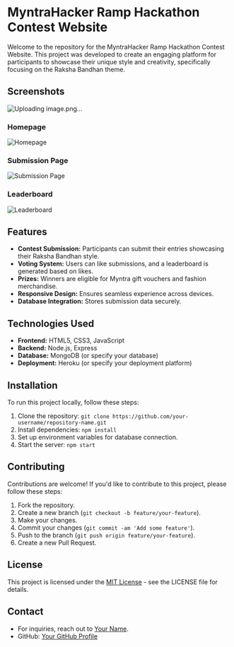 # MyntraHacker Ramp Hackathon Contest Website

Welcome to the repository for the MyntraHacker Ramp Hackathon Contest Website. This project was developed to create an engaging platform for participants to showcase their unique style and creativity, specifically focusing on the Raksha Bandhan theme.

## Screenshots
![Uploading image.png…]()



### Homepage
![Homepage](screenshots/homepage.png)

### Submission Page
![Submission Page](screenshots/submission.png)

### Leaderboard
![Leaderboard](screenshots/leaderboard.png)

## Features

- **Contest Submission:** Participants can submit their entries showcasing their Raksha Bandhan style.
- **Voting System:** Users can like submissions, and a leaderboard is generated based on likes.
- **Prizes:** Winners are eligible for Myntra gift vouchers and fashion merchandise.
- **Responsive Design:** Ensures seamless experience across devices.
- **Database Integration:** Stores submission data securely.

## Technologies Used

- **Frontend:** HTML5, CSS3, JavaScript
- **Backend:** Node.js, Express
- **Database:** MongoDB (or specify your database)
- **Deployment:** Heroku (or specify your deployment platform)

## Installation

To run this project locally, follow these steps:

1. Clone the repository: `git clone https://github.com/your-username/repository-name.git`
2. Install dependencies: `npm install`
3. Set up environment variables for database connection.
4. Start the server: `npm start`

## Contributing

Contributions are welcome! If you'd like to contribute to this project, please follow these steps:

1. Fork the repository.
2. Create a new branch (`git checkout -b feature/your-feature`).
3. Make your changes.
4. Commit your changes (`git commit -am 'Add some feature'`).
5. Push to the branch (`git push origin feature/your-feature`).
6. Create a new Pull Request.

## License

This project is licensed under the [MIT License](https://opensource.org/licenses/MIT) - see the LICENSE file for details.

## Contact

- For inquiries, reach out to [Your Name](mailto:your-email@example.com).
- GitHub: [Your GitHub Profile](https://github.com/your-username)
